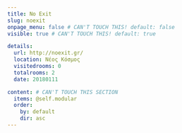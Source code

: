 ```yaml
---
title: No Exit
slug: noexit
onpage_menu: false # CAN'T TOUCH THIS! default: false
visible: true # CAN'T TOUCH THIS! default: true

details:
  url: http://noexit.gr/
  location: Νέος Κόσμος
  visitedrooms: 0
  totalrooms: 2
  date: 20180111

content: # CAN'T TOUCH THIS SECTION
  items: @self.modular
  order:
    by: default
    dir: asc
---
```

